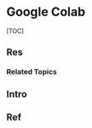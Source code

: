 # Google Colab

[TOC]



## Res
### Related Topics



## Intro


## Ref
[Google colab 教程]: https://juejin.cn/post/7087966671096250399#heading-28



